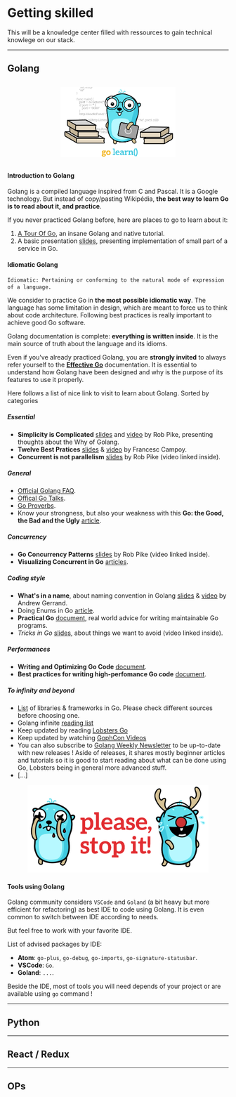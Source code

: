 # Getting skilled

This will be a knowledge center filled with ressources to gain technical knowlege on our stack.

_________

## Golang

<div style="text-align:center;margin-bottom:30px;margin-top:30px"><img src="./resources/gophers/1-01.png" height="160"></div>


#### Introduction to Golang

Golang is a compiled language inspired from C and Pascal. It is a Google technology.
But instead of copy/pasting Wikipédia, **the best way to learn Go is to read about it, and practice**.

If you never practiced Golang before, here are places to go to learn about it:
1. [A Tour Of Go](https://tour.golang.org/welcome), an insane Golang and native tutorial.
2. A basic presentation [slides](https://talks.golang.org/2012/tutorial.slide), presenting implementation of small part of a service in Go.

#### Idiomatic Golang

    Idiomatic: Pertaining or conforming to the natural mode of expression of a language.

We consider to practice Go in **the most possible idiomatic way**.
The language has some limitation in design, which are meant to force us to think about code architecture. Following best practices is really important to achieve good Go software.

Golang documentation is complete: **everything is written inside**. It is the main source of truth about the language and its idioms.

Even if you've already practiced Golang, you are **strongly invited** to always refer yourself to the **[Effective Go](https://golang.org/doc/effective_go.html)** documentation.
It is essential to understand how Golang have been designed and why is the purpose of its features to use it properly.

Here follows a list of nice link to visit to learn about Golang. Sorted by categories

##### Essential
- **Simplicity is Complicated** [slides](https://talks.golang.org/2015/simplicity-is-complicated.slide) and [video](https://www.youtube.com/watch?v=rFejpH_tAHM) by Rob Pike, presenting thoughts about the Why of Golang.
- **Twelve Best Pratices** [slides](https://talks.golang.org/2013/bestpractices.slide) & [video](https://www.youtube.com/watch?v=8D3Vmm1BGoY) by Francesc Campoy.
- **Concurrent is not parallelism** [slides](https://talks.golang.org/2012/waza.slide) by Rob Pike (video linked inside).

##### General
- [Official Golang FAQ](https://golang.org/doc/faq).
- [Offical Go Talks](https://talks.golang.org).
- [Go Proverbs](https://go-proverbs.github.io/).
- Know your strongness, but also your weakness with this **Go: the Good, the Bad and the Ugly** [article](https://bluxte.net/musings/2018/04/10/go-good-bad-ugly/).

##### Concurrency
- **Go Concurrency Patterns** [slides](https://talks.golang.org/2012/concurrency.slide) by Rob Pike (video linked inside).
- **Visualizing Concurrent in Go** [articles](https://divan.dev/posts/go_concurrency_visualize/).

##### Coding style
- **What's in a name**, about naming convention in Golang [slides](https://talks.golang.org/2014/names.slide) & [video](https://www.youtube.com/watch?v=sFUSP8Au_PE) by Andrew Gerrand.
- Doing Enums in Go [article](https://blog.learngoprogramming.com/golang-const-type-enums-iota-bc4befd096d3).
- **Practical Go** [document](https://dave.cheney.net/practical-go/presentations/qcon-china.html), real world advice for writing maintainable Go programs.
- *Tricks in Go* [slides](https://talks.golang.org/2015/tricks.slide), about things we want to avoid (video linked inside).

##### Performances
- **Writing and Optimizing Go Code** [document](https://github.com/dgryski/go-perfbook/blob/master/performance.md).
- **Best practices for writing high-perfomance Go code** [document](https://github.com/dgryski/go-perfbook).

##### To infinity and beyond
- [List](https://awesome-go.com/) of libraries & frameworks in Go. Please check different sources before choosing one.
- Golang infinite [reading list](https://github.com/enocom/gopher-reading-list)
- Keep updated by reading [Lobsters Go](https://lobste.rs/t/go)
- Keep updated by watching [GophCon Videos](https://www.youtube.com/channel/UCx9QVEApa5BKLw9r8cnOFEA/videos)
- You can also subscribe to [Golang Weekly Newsletter](https://golangweekly.com/) to be up-to-date with new releases ! Aside of releases, it shares mostly beginner articles and tutorials so it is good to start reading about what can be done using Go, Lobsters being in general more advanced stuff.
- [...]
<div style="text-align:center"><img src="./resources/gophers/1-06.png" height="200"></div>

#### Tools using Golang

Golang community considers `VSCode` and `Goland` (a bit heavy but more efficient for refactoring) as best IDE to code using Golang. It is even common to switch between IDE according to needs.

But feel free to work with your favorite IDE.

List of advised packages by IDE:
- **Atom**: `go-plus`, `go-debug`, `go-imports`, `go-signature-statusbar`.
- **VSCode**: `Go`.
- **Goland**: `...`.

Beside the IDE, most of tools you will need depends of your project or are available using `go` command !

_________

## Python
_________
## React / Redux
_________
## OPs
